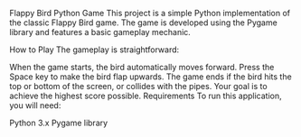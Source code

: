 Flappy Bird Python Game
This project is a simple Python implementation of the classic Flappy Bird game. The game is developed using the Pygame library and features a basic gameplay mechanic.


How to Play
The gameplay is straightforward:

When the game starts, the bird automatically moves forward.
Press the Space key to make the bird flap upwards.
The game ends if the bird hits the top or bottom of the screen, or collides with the pipes.
Your goal is to achieve the highest score possible.
Requirements
To run this application, you will need:

Python 3.x
Pygame library
